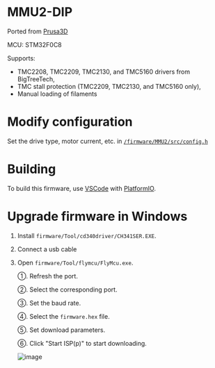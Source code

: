# MMU2-DIP
Ported from [Prusa3D](https://github.com/prusa3d/MM-control-01)

MCU: STM32F0C8

Supports:
- TMC2208, TMC2209, TMC2130, and TMC5160 drivers from BigTreeTech,
- TMC stall protection (TMC2209, TMC2130, and TMC5160 only),
- Manual loading of filaments

# Modify configuration
Set the drive type, motor current, etc. in [`/firmware/MMU2/src/config.h`](firmware/MMU2/src/config.h)

# Building
To build this firmware, use [VSCode](https://code.visualstudio.com/download) with [PlatformIO](https://platformio.org/platformio-ide).

# Upgrade firmware in Windows
1. Install `firmware/Tool/cd340driver/CH341SER.EXE`.
2. Connect a usb cable
3. Open `firmware/Tool/flymcu/FlyMcu.exe`.

   ①. Refresh the port.

   ②. Select the corresponding port.

   ③. Set the baud rate.

   ④. Select the `firmware.hex` file.

   ⑤. Set download parameters.

   ⑥. Click "Start ISP(p)" to start downloading.

   ![image](https://github.com/bigtreetech/MMU2-DIP/blob/master/firmware/Tool/UpgrateFirmware.png)
